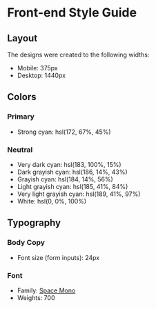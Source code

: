 # Front-end Style Guide

## Layout

The designs were created to the following widths:

- Mobile: 375px
- Desktop: 1440px

## Colors

### Primary

- Strong cyan: hsl(172, 67%, 45%)

### Neutral

- Very dark cyan:
 hsl(183, 100%, 15%)
- Dark grayish cyan:
 hsl(186, 14%, 43%)
- Grayish cyan: 
hsl(184, 14%, 56%)
- Light grayish cyan:
 hsl(185, 41%, 84%)
- Very light grayish cyan: 
hsl(189, 41%, 97%)
- White:
 hsl(0, 0%, 100%)

## Typography

### Body Copy

- Font size (form inputs): 24px

### Font

- Family: [Space Mono](https://fonts.google.com/specimen/Space+Mono)
- Weights: 700
